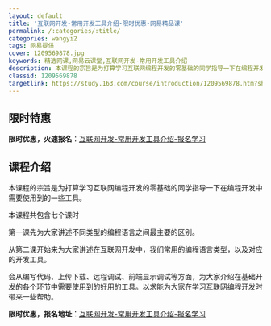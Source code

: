 ```yaml
---
layout: default
title: '互联网开发-常用开发工具介绍-限时优惠-网易精品课'
permalink: /:categories/:title/
categories: wangyi2
tags: 网易提供
cover: 1209569878.jpg
keywords: 精选网课,网易云课堂,互联网开发-常用开发工具介绍
description: 本课程的宗旨是为打算学习互联网编程开发的零基础的同学指导一下在编程开发中需要使用到的一些工具。本课程共包含七个课时第一课
classid: 1209569878
targetlink: https://study.163.com/course/introduction/1209569878.htm?share=1&shareId=1025206652&utm_campaign=share&utm_medium=iphoneShare&utm_source=&utm_u=1025206652
---
```


## 限时特惠

**限时优惠，火速报名**：[互联网开发-常用开发工具介绍-报名学习](https://study.163.com/course/introduction/1209569878.htm?share=1&shareId=1025206652&utm_campaign=share&utm_medium=iphoneShare&utm_source=&utm_u=1025206652)

## 课程介绍

本课程的宗旨是为打算学习互联网编程开发的零基础的同学指导一下在编程开发中需要使用到的一些工具。



本课程共包含七个课时



第一课先为大家讲述不同类型的编程语言之间最主要的区别。



从第二课开始来为大家讲述在互联网开发中，我们常用的编程语言类型，以及对应的开发工具。



会从编写代码、上传下载、远程调试、前端显示调试等方面，为大家介绍在基础开发的各个环节中需要使用到的好用的工具。以求能为大家在学习互联网编程开发时带来一些帮助。

**限时优惠，报名地址**：[互联网开发-常用开发工具介绍-报名学习](https://study.163.com/course/introduction/1209569878.htm?share=1&shareId=1025206652&utm_campaign=share&utm_medium=iphoneShare&utm_source=&utm_u=1025206652)

